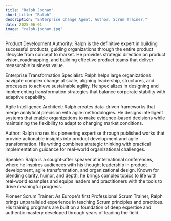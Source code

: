 ```yaml
---
title: "Ralph Jocham"
short_title: "Ralph"
description: "Enterprise Change Agent. Author. Scrum Trainer."
date: 2025-06-01
image: "ralph-jocham.jpg"
---
```


Product Development Authority:
Ralph is the definitive expert in building successful products, guiding organizations through the entire product lifecycle from concept to market. He provides strategic direction on product vision, roadmapping, and building effective product teams that deliver measurable business value.

Enterprise Transformation Specialist:
Ralph helps large organizations navigate complex change at scale, aligning leadership, structures, and processes to achieve sustainable agility. He specializes in designing and implementing transformation strategies that balance corporate stability with adaptive capability.

Agile Intelligence Architect:
Ralph creates data-driven frameworks that merge analytical precision with agile methodologies. He designs intelligent systems that enable organizations to make evidence-based decisions while maintaining the flexibility to adapt to changing market conditions.

Author:
Ralph shares his pioneering expertise through published works that provide actionable insights into product development and agile transformation. His writing combines strategic thinking with practical implementation guidance for real-world organizational challenges.

Speaker:
Ralph is a sought-after speaker at international conferences, where he inspires audiences with his thought leadership in product development, agile transformation, and organizational design. Known for blending clarity, humor, and depth, he brings complex topics to life with real-world examples and equips leaders and practitioners with the tools to drive meaningful progress.

Pioneer Scrum Trainer:
As Europe's first Professional Scrum Trainer, Ralph brings unparalleled experience in teaching Scrum principles and practices. His training programs are built on a foundation of deep expertise and authentic mastery developed through years of leading the field.
